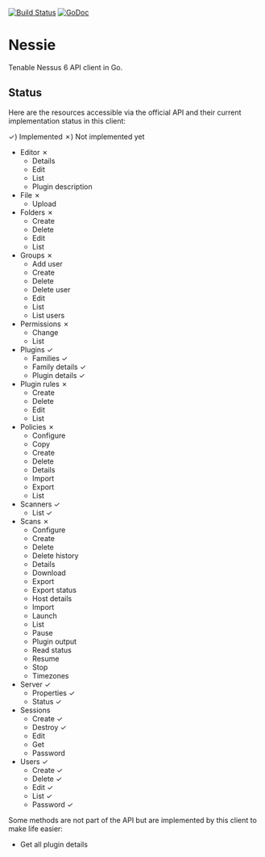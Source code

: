 [![Build Status](https://travis-ci.org/attwad/nessie.svg?branch=master)](https://travis-ci.org/attwad/nessie)
[![GoDoc](https://godoc.org/github.com/attwad/nessie?status.png)](https://godoc.org/github.com/attwad/nessie)

Nessie
======

Tenable Nessus 6 API client in Go.


Status
------

Here are the resources accessible via the official API and their current implementation status in this client:

✓) Implemented 
✗) Not implemented yet

- Editor ✗
  - Details
  - Edit
  - List
  - Plugin description
- File ✗
  - Upload
- Folders ✗
  - Create
  - Delete
  - Edit
  - List
- Groups ✗
  - Add user
  - Create
  - Delete
  - Delete user
  - Edit
  - List
  - List users
- Permissions ✗
  - Change
  - List
- Plugins ✓
  - Families ✓
  - Family details ✓
  - Plugin details ✓
- Plugin rules ✗
  - Create
  - Delete
  - Edit
  - List
- Policies ✗
  - Configure
  - Copy
  - Create
  - Delete
  - Details
  - Import
  - Export
  - List
- Scanners ✓
  - List ✓
- Scans ✗
  - Configure
  - Create
  - Delete
  - Delete history
  - Details
  - Download
  - Export
  - Export status
  - Host details
  - Import
  - Launch
  - List
  - Pause
  - Plugin output
  - Read status
  - Resume
  - Stop
  - Timezones
- Server ✓
  - Properties ✓
  - Status ✓ 
- Sessions
  - Create ✓
  - Destroy ✓
  - Edit
  - Get
  - Password
- Users ✓
  - Create ✓
  - Delete ✓
  - Edit ✓
  - List ✓
  - Password ✓

Some methods are not part of the API but are implemented by this client to make life easier:

-  Get all plugin details
